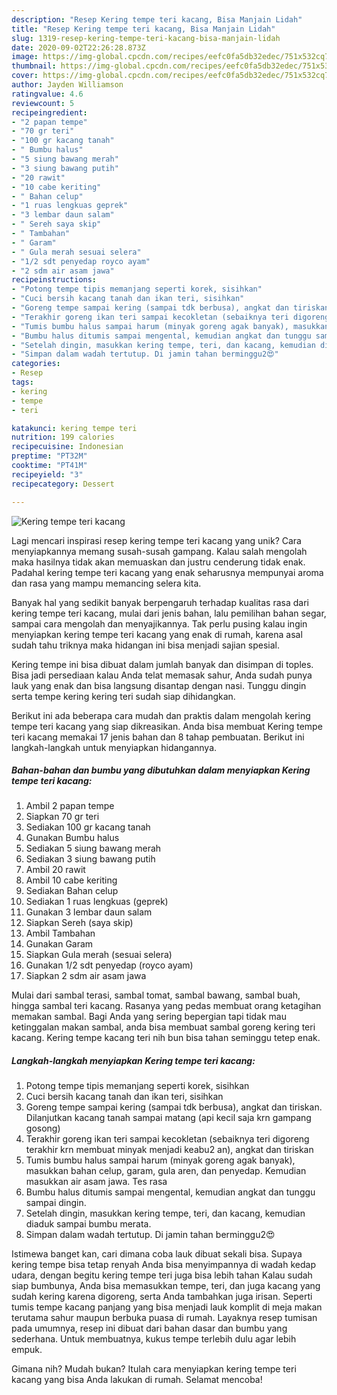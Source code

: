```yaml
---
description: "Resep Kering tempe teri kacang, Bisa Manjain Lidah"
title: "Resep Kering tempe teri kacang, Bisa Manjain Lidah"
slug: 1319-resep-kering-tempe-teri-kacang-bisa-manjain-lidah
date: 2020-09-02T22:26:28.873Z
image: https://img-global.cpcdn.com/recipes/eefc0fa5db32edec/751x532cq70/kering-tempe-teri-kacang-foto-resep-utama.jpg
thumbnail: https://img-global.cpcdn.com/recipes/eefc0fa5db32edec/751x532cq70/kering-tempe-teri-kacang-foto-resep-utama.jpg
cover: https://img-global.cpcdn.com/recipes/eefc0fa5db32edec/751x532cq70/kering-tempe-teri-kacang-foto-resep-utama.jpg
author: Jayden Williamson
ratingvalue: 4.6
reviewcount: 5
recipeingredient:
- "2 papan tempe"
- "70 gr teri"
- "100 gr kacang tanah"
- " Bumbu halus"
- "5 siung bawang merah"
- "3 siung bawang putih"
- "20 rawit"
- "10 cabe keriting"
- " Bahan celup"
- "1 ruas lengkuas geprek"
- "3 lembar daun salam"
- " Sereh saya skip"
- " Tambahan"
- " Garam"
- " Gula merah sesuai selera"
- "1/2 sdt penyedap royco ayam"
- "2 sdm air asam jawa"
recipeinstructions:
- "Potong tempe tipis memanjang seperti korek, sisihkan"
- "Cuci bersih kacang tanah dan ikan teri, sisihkan"
- "Goreng tempe sampai kering (sampai tdk berbusa), angkat dan tiriskan. Dilanjutkan kacang tanah sampai matang (api kecil saja krn gampang gosong)"
- "Terakhir goreng ikan teri sampai kecokletan (sebaiknya teri digoreng terakhir krn membuat minyak menjadi keabu2 an), angkat dan tiriskan"
- "Tumis bumbu halus sampai harum (minyak goreng agak banyak), masukkan bahan celup, garam, gula aren, dan penyedap. Kemudian masukkan air asam jawa. Tes rasa"
- "Bumbu halus ditumis sampai mengental, kemudian angkat dan tunggu sampai dingin."
- "Setelah dingin, masukkan kering tempe, teri, dan kacang, kemudian diaduk sampai bumbu merata."
- "Simpan dalam wadah tertutup. Di jamin tahan berminggu2😍"
categories:
- Resep
tags:
- kering
- tempe
- teri

katakunci: kering tempe teri 
nutrition: 199 calories
recipecuisine: Indonesian
preptime: "PT32M"
cooktime: "PT41M"
recipeyield: "3"
recipecategory: Dessert

---
```



![Kering tempe teri kacang](https://img-global.cpcdn.com/recipes/eefc0fa5db32edec/751x532cq70/kering-tempe-teri-kacang-foto-resep-utama.jpg)

Lagi mencari inspirasi resep kering tempe teri kacang yang unik? Cara menyiapkannya memang susah-susah gampang. Kalau salah mengolah maka hasilnya tidak akan memuaskan dan justru cenderung tidak enak. Padahal kering tempe teri kacang yang enak seharusnya mempunyai aroma dan rasa yang mampu memancing selera kita.

Banyak hal yang sedikit banyak berpengaruh terhadap kualitas rasa dari kering tempe teri kacang, mulai dari jenis bahan, lalu pemilihan bahan segar, sampai cara mengolah dan menyajikannya. Tak perlu pusing kalau ingin menyiapkan kering tempe teri kacang yang enak di rumah, karena asal sudah tahu triknya maka hidangan ini bisa menjadi sajian spesial.

Kering tempe ini bisa dibuat dalam jumlah banyak dan disimpan di toples. Bisa jadi persediaan kalau Anda telat memasak sahur, Anda sudah punya lauk yang enak dan bisa langsung disantap dengan nasi. Tunggu dingin serta tempe kering kering teri sudah siap dihidangkan.


Berikut ini ada beberapa cara mudah dan praktis dalam mengolah kering tempe teri kacang yang siap dikreasikan. Anda bisa membuat Kering tempe teri kacang memakai 17 jenis bahan dan 8 tahap pembuatan. Berikut ini langkah-langkah untuk menyiapkan hidangannya.

<!--inarticleads1-->

##### Bahan-bahan dan bumbu yang dibutuhkan dalam menyiapkan Kering tempe teri kacang:

1. Ambil 2 papan tempe
1. Siapkan 70 gr teri
1. Sediakan 100 gr kacang tanah
1. Gunakan  Bumbu halus
1. Sediakan 5 siung bawang merah
1. Sediakan 3 siung bawang putih
1. Ambil 20 rawit
1. Ambil 10 cabe keriting
1. Sediakan  Bahan celup
1. Sediakan 1 ruas lengkuas (geprek)
1. Gunakan 3 lembar daun salam
1. Siapkan  Sereh (saya skip)
1. Ambil  Tambahan
1. Gunakan  Garam
1. Siapkan  Gula merah (sesuai selera)
1. Gunakan 1/2 sdt penyedap (royco ayam)
1. Siapkan 2 sdm air asam jawa


Mulai dari sambal terasi, sambal tomat, sambal bawang, sambal buah, hingga sambal teri kacang. Rasanya yang pedas membuat orang ketagihan memakan sambal. Bagi Anda yang sering bepergian tapi tidak mau ketinggalan makan sambal, anda bisa membuat sambal goreng kering teri kacang. Kering tempe kacang teri nih bun bisa tahan seminggu tetep enak. 

<!--inarticleads2-->

##### Langkah-langkah menyiapkan Kering tempe teri kacang:

1. Potong tempe tipis memanjang seperti korek, sisihkan
1. Cuci bersih kacang tanah dan ikan teri, sisihkan
1. Goreng tempe sampai kering (sampai tdk berbusa), angkat dan tiriskan. Dilanjutkan kacang tanah sampai matang (api kecil saja krn gampang gosong)
1. Terakhir goreng ikan teri sampai kecokletan (sebaiknya teri digoreng terakhir krn membuat minyak menjadi keabu2 an), angkat dan tiriskan
1. Tumis bumbu halus sampai harum (minyak goreng agak banyak), masukkan bahan celup, garam, gula aren, dan penyedap. Kemudian masukkan air asam jawa. Tes rasa
1. Bumbu halus ditumis sampai mengental, kemudian angkat dan tunggu sampai dingin.
1. Setelah dingin, masukkan kering tempe, teri, dan kacang, kemudian diaduk sampai bumbu merata.
1. Simpan dalam wadah tertutup. Di jamin tahan berminggu2😍


Istimewa banget kan, cari dimana coba lauk dibuat sekali bisa. Supaya kering tempe bisa tetap renyah Anda bisa menyimpannya di wadah kedap udara, dengan begitu kering tempe teri juga bisa lebih tahan Kalau sudah siap bumbunya, Anda bisa memasukkan tempe, teri, dan juga kacang yang sudah kering karena digoreng, serta Anda tambahkan juga irisan. Seperti tumis tempe kacang panjang yang bisa menjadi lauk komplit di meja makan terutama sahur maupun berbuka puasa di rumah. Layaknya resep tumisan pada umumnya, resep ini dibuat dari bahan dasar dan bumbu yang sederhana. Untuk membuatnya, kukus tempe terlebih dulu agar lebih empuk. 

Gimana nih? Mudah bukan? Itulah cara menyiapkan kering tempe teri kacang yang bisa Anda lakukan di rumah. Selamat mencoba!
